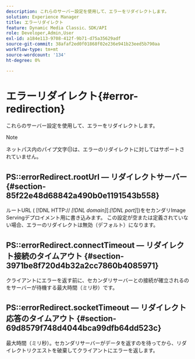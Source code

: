 ```yaml
---
description: これらのサーバー設定を使用して、エラーをリダイレクトします。
solution: Experience Manager
title: エラーリダイレクト
feature: Dynamic Media Classic、SDK/API
role: Developer,Admin,User
exl-id: a184e113-9708-412f-9b71-d75a35629adf
source-git-commit: 38afaf2ed0f01868f02e236e941b23eed5b790aa
workflow-type: tm+mt
source-wordcount: '134'
ht-degree: 0%

---
```


# エラーリダイレクト{#error-redirection}

これらのサーバー設定を使用して、エラーをリダイレクトします。

>[!NOTE]
>
>ネットパス内のパイプ文字(|)は、エラーのリダイレクトに対してはサポートされていません。

## PS::errorRedirect.rootUrl — リダイレクトサーバー {#section-85f22e48d68842a490b0e1191543b558}

ルートURL ( [!DNL HTTP:// *[!DNL domain]*[:*[!DNL port]*])をセカンダリImage Servingデプロイメント用に書き込みます。 この設定が空または定義されていない場合、エラーのリダイレクトは無効（デフォルト）になります。

## PS::errorRedirect.connectTimeout — リダイレクト接続のタイムアウト {#section-3971be8f720d4b32a2cc7860b4085971}

クライアントにエラーを返す前に、セカンダリサーバーとの接続が確立されるのをサーバーが待機する最大時間（ミリ秒）です。

## PS::errorRedirect.socketTimeout — リダイレクト応答のタイムアウト {#section-69d8579f748d4044bca99dfb64dd523c}

最大時間（ミリ秒）。セカンダリサーバーがデータを返すのを待ってから、リダイレクトリクエストを破棄してクライアントにエラーを返します。
